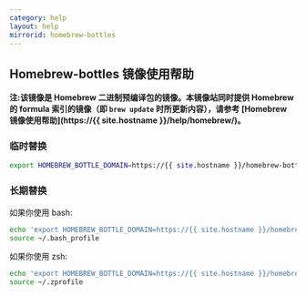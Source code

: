 ```yaml
---
category: help
layout: help
mirrorid: homebrew-bottles
---
```


## Homebrew-bottles 镜像使用帮助

**注:该镜像是 Homebrew 二进制预编译包的镜像。本镜像站同时提供 Homebrew 的 formula 索引的镜像（即 `brew update` 时所更新内容），请参考 [Homebrew 镜像使用帮助](https://{{ site.hostname }}/help/homebrew/)。**

### 临时替换
```bash
export HOMEBREW_BOTTLE_DOMAIN=https://{{ site.hostname }}/homebrew-bottles
```

### 长期替换

如果你使用 bash:

```bash
echo 'export HOMEBREW_BOTTLE_DOMAIN=https://{{ site.hostname }}/homebrew-bottles' >> ~/.bash_profile
source ~/.bash_profile
```

如果你使用 zsh:

```zsh
echo 'export HOMEBREW_BOTTLE_DOMAIN=https://{{ site.hostname }}/homebrew-bottles' >> ~/.zprofile
source ~/.zprofile
```
